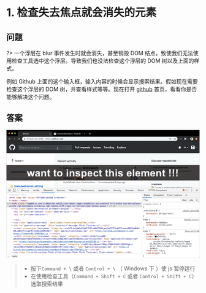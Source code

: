 # 1. 检查失去焦点就会消失的元素

## 问题

?> 一个浮层在 blur 事件发生时就会消失，甚至销毁 DOM 结点，致使我们无法使用检查工具选中这个浮层。导致我们也没法检查这个浮层的 DOM 树以及上面的样式。

例如 Github 上面的这个输入框，输入内容的时候会显示搜索结果。假如现在需要检查这个浮层的 DOM 树，并查看样式等等。现在打开 [github](https://www.github.com) 首页，看看你是否能够解决这个问题。

## 答案

![inspect_elements_hide_on_blur](./media/inspect_elements_hide_on_blur.gif)

> - 按下`Command + \` 或者 `Control + \` （ Windows 下 ）使 js 暂停运行
> - 在使用检查工具（`Command + Shift + C` 或者 `Control + Shift + C`）选取搜索结果


